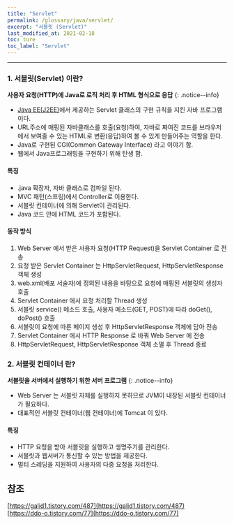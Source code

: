```yaml
---
title: "Servlet"
permalink: /glossary/java/servlet/
excerpt: "서블릿 (Servlet)"
last_modified_at: 2021-02-18
toc: ture
toc_label: "Servlet"
---
```


---

### 1. 서블릿(Servlet) 이란?

**사용자 요청(HTTP)에 Java로 로직 처리 후 HTML 형식으로 응답**
{: .notice--info}

 - [Java EE(J2EE)][JavaEE]에서 제공하는 Servlet 클래스의 구현 규칙을 지킨 자바 프로그램이다.
 - URL주소에 매핑된 자바클래스를 호출(요청)하여, 자바로 짜여진 코드를 브라우저에서 보여줄 수 있는 HTML로 변환(응답)하여 볼 수 있게 만들어주는 역할을 한다.
 - Java로 구현된 CGI(Common Gateway Interface) 라고 이야기 함.
 - 웹에서 Java프로그래밍을 구현하기 위해 탄생 함.

#### 특징
 - .java 확장자, 자바 클래스로 컴파일 된다.
 - MVC 패턴(스프링)에서 Controller로 이용한다.
 - 서블릿 컨테이너에 의해 Servlet이 관리된다.
 - Java 코드 안에 HTML 코드가 포함된다.
 
#### 동작 방식

1. Web Server 에서 받은 사용자 요청(HTTP Request)을 Servlet Container 로 전송
2. 요청 받은 Servlet Container 는 HttpServletRequest, HttpServletResponse 객체 생성
3. web.xml(배포 서술자)에 정의된 내용을 바탕으로 요청에 매핑된 서블릿의 생성자 호출
4. Servlet Container 에서 요청 처리할 Thread 생성
5. 서블릿 service() 메소드 호출, 사용자 메소드(GET, POST)에 따라 doGet(), doPost() 호출
6. 서블릿이 요청에 따른 페이지 생성 후 HttpServletResponse 객체에 담아 전송
7. Servlet Container 에서 HTTP Response 로 바꿔 Web Server 에 전송
8. HttpServletRequest, HttpServletResponse 객체 소멸 후 Thread 종료

### 2. 서블릿 컨테이너 란?

**서블릿을 서버에서 실행하기 위한 서버 프로그램**
{: .notice--info}

- Web Server 는 서블릿 자체를 실행하지 못하므로 JVM이 내장된 서블릿 컨테이너가 필요하다.
- 대표적인 서블릿 컨테이너(웹 컨테이너)에 Tomcat 이 있다.

#### 특징
- HTTP 요청을 받아 서블릿을 실행하고 생명주기를 관리한다.
- 서블릿과 웹서버가 통신할 수 있는 방법을 제공한다.
- 멀티 스레딩을 지원하여 사용자의 다중 요청을 처리한다.

## 참조
[https://galid1.tistory.com/487](https://galid1.tistory.com/487) <br>
[https://ddo-o.tistory.com/77](https://ddo-o.tistory.com/77)


<!--링크 참조-->

[JavaEE]: /glossary/java/j2ee/ "J2EE&JavaEE"